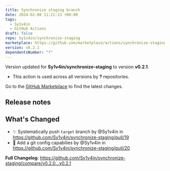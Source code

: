 ```yaml
---
title: Synchronize staging branch
date: 2024-02-08 11:21:13 +00:00
tags:
  - Sy1v4in
  - GitHub Actions
draft: false
repo: Sy1v4in/synchronize-staging
marketplace: https://github.com/marketplace/actions/synchronize-staging-branch
version: v0.2.1
dependentsNumber: "?"
---
```



Version updated for **Sy1v4in/synchronize-staging** to version **v0.2.1**.
- This action is used across all versions by **?** repositories.

Go to the [GitHub Marketplace](https://github.com/marketplace/actions/synchronize-staging-branch) to find the latest changes.

## Release notes

## What's Changed
* ✨  Systematically push `target` branch by @Sy1v4in in https://github.com/Sy1v4in/synchronize-staging/pull/19
* 🔧  Add a git config capabilies by @Sy1v4in in https://github.com/Sy1v4in/synchronize-staging/pull/20


**Full Changelog**: https://github.com/Sy1v4in/synchronize-staging/compare/v0.2.0...v0.2.1
